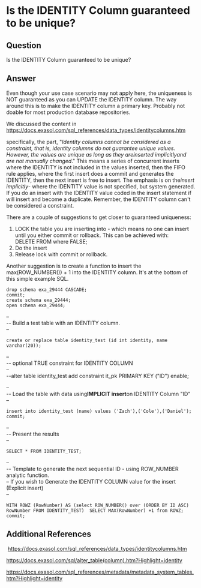 # Is the IDENTITY Column guaranteed to be unique? 
## Question

Is the IDENTITY Column guaranteed to be unique?

## Answer

Even though your use case scenario may not apply here, the uniqueness is NOT guaranteed as you can UPDATE the IDENTITY column. The way around this is to make the IDENTITY column a primary key. Probably not doable for most production database repositories.

We discussed the content in <https://docs.exasol.com/sql_references/data_types/identitycolumns.htm>

specifically, the part, "*Identity columns cannot be considered as a constraint, that is, identity columns do not guarantee unique values. However, the values are unique as long as they areinserted implicitlyand are not manually changed*." This means a series of concurrent inserts where the IDENTITY is not included in the values inserted, then the FIFO rule applies, where the first insert does a commit and generates the IDENTITY, then the next insert is free to insert. The emphasis is on the*insert implicitly*- where the IDENTITY value is not specified, but system generated. If you do an insert with the IDENTITY value coded in the insert statement if will insert and become a duplicate. Remember, the IDENTITY column can't be considered a constraint.

There are a couple of suggestions to get closer to guaranteed uniqueness:  
1. LOCK the table you are inserting into - which means no one can insert until you either commit or rollback. This can be achieved with:  
DELETE FROM <tableName> where FALSE;  
2. Do the insert  
3. Release lock with commit or rollback.

Another suggestion is to create a function to insert the max(ROW_NUMBER()) + 1 into the IDENTITY column. It's at the bottom of this simple example SQL.


```
drop schema exa_29444 CASCADE; 
commit; 
create schema exa_29444; 
open schema exa_29444; 
```
–  
-- Build a test table with an IDENTITY column.  
–


```
create or replace table identity_test (id int identity, name varchar(20)); 
```
–  
-- optional TRUE constraint for IDENTITY COLUMN  
–  
--alter table identity_test add constraint it_pk PRIMARY KEY ("ID") enable;

–  
-- Load the table with data using**IMPLICIT insert**on IDENTITY Column "ID"  
–


```
insert into identity_test (name) values ('Zach'),('Cole'),('Daniel'); 
commit; 
```
–  
-- Present the results  
–


```
SELECT * FROM IDENTITY_TEST; 
```
–  
-- Template to generate the next sequential ID - using ROW_NUMBER analytic function.  
– If you wish to Generate the IDENTITY COLUMN value for the insert (Explicit insert)  
–


```
WITH ROWZ (RowNumber) AS (select ROW_NUMBER() over (ORDER BY ID ASC) RowNumber FROM IDENTITY_TEST)  SELECT MAX(RowNumber) +1 from ROWZ; commit; 
```
## Additional References

 <https://docs.exasol.com/sql_references/data_types/identitycolumns.htm>

<https://docs.exasol.com/sql/alter_table(column).htm?Highlight=identity>

<https://docs.exasol.com/sql_references/metadata/metadata_system_tables.htm?Highlight=identity>


